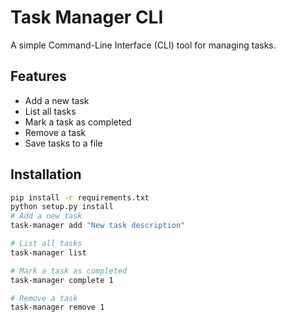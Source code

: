 # Task Manager CLI

A simple Command-Line Interface (CLI) tool for managing tasks.

## Features

- Add a new task
- List all tasks
- Mark a task as completed
- Remove a task
- Save tasks to a file

## Installation

```bash
pip install -r requirements.txt
python setup.py install
# Add a new task
task-manager add "New task description"

# List all tasks
task-manager list

# Mark a task as completed
task-manager complete 1

# Remove a task
task-manager remove 1
